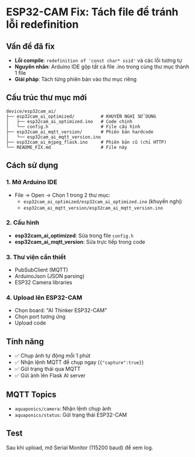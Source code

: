 # ESP32-CAM Fix: Tách file để tránh lỗi redefinition

## Vấn đề đã fix

- **Lỗi compile**: `redefinition of 'const char* ssid'` và các lỗi tương tự
- **Nguyên nhân**: Arduino IDE gộp tất cả file .ino trong cùng thư mục thành 1 file
- **Giải pháp**: Tách từng phiên bản vào thư mục riêng

## Cấu trúc thư mục mới

```
device/esp32cam_ai/
├── esp32cam_ai_optimized/          # KHUYẾN NGHỊ SỬ DỤNG
│   ├── esp32cam_ai_optimized.ino   # Code chính
│   └── config.h                    # File cấu hình
├── esp32cam_ai_mqtt_version/       # Phiên bản hardcode
│   └── esp32cam_ai_mqtt_version.ino
├── esp32cam_ai_mjpeg_flask.ino     # Phiên bản cũ (chỉ HTTP)
└── README_FIX.md                   # File này
```

## Cách sử dụng

### 1. Mở Arduino IDE

- File → Open → Chọn 1 trong 2 thư mục:
  - `esp32cam_ai_optimized/esp32cam_ai_optimized.ino` (khuyến nghị)
  - `esp32cam_ai_mqtt_version/esp32cam_ai_mqtt_version.ino`

### 2. Cấu hình

- **esp32cam_ai_optimized**: Sửa trong file `config.h`
- **esp32cam_ai_mqtt_version**: Sửa trực tiếp trong code

### 3. Thư viện cần thiết

- PubSubClient (MQTT)
- ArduinoJson (JSON parsing)
- ESP32 Camera libraries

### 4. Upload lên ESP32-CAM

- Chọn board: "AI Thinker ESP32-CAM"
- Chọn port tương ứng
- Upload code

## Tính năng

- ✅ Chụp ảnh tự động mỗi 1 phút
- ✅ Nhận lệnh MQTT để chụp ngay (`{"capture":true}`)
- ✅ Gửi trạng thái qua MQTT
- ✅ Gửi ảnh lên Flask AI server

## MQTT Topics

- `aquaponics/camera`: Nhận lệnh chụp ảnh
- `aquaponics/status`: Gửi trạng thái ESP32-CAM

## Test

Sau khi upload, mở Serial Monitor (115200 baud) để xem log.
